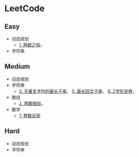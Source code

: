 # LeetCode
## Easy
* 动态规划
  * [1. 两数之和](https://leetcode-cn.com/problems/two-sum/)，
* 字符串
## Medium
* 动态规划
* 字符串
  * [3. 无重复字符的最长子串](https://leetcode-cn.com/problems/longest-substring-without-repeating-characters/)，
    [5. 最长回文子串](https://leetcode-cn.com/problems/longest-palindromic-substring/)，
    [6. Z字形变换](https://leetcode-cn.com/problems/zigzag-conversion/)，
* 数组
  * [2. 两数相加](https://leetcode-cn.com/problems/add-two-numbers/)，
* 数学
  * [7. 整数反转](https://leetcode-cn.com/problems/reverse-integer/)
## Hard
* 动态规划
* 字符串
